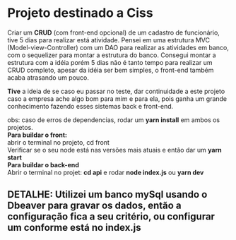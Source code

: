 # Projeto destinado a Ciss 
Criar um **CRUD** (com front-end opcional) de um cadastro de funcionário, tive 5 dias para realizar está atividade.
Pensei em uma estrutura MVC (Model-view-Controller) com um DAO para realizar as atividades em banco, com o sequelizer para montar a estrutura do banco.
Consegui montar a estrutura com a idéia porém 5 dias não é tanto tempo para realizar um CRUD completo, apesar
da idéia ser bem simples, o front-end também acaba atrasando um pouco.

**Tive** a ideia de se caso eu passar no teste, dar continuidade a este projeto caso a empresa ache algo bom para mim
e para ela, pois ganha um grande conhecimento fazendo esses sistemas back e front-end.


obs: caso de erros de dependencias, rodar um **yarn install** em ambos os projetos. <br>
**Para buildar o front:** <br>
abrir o terminal no projeto, cd front <br>
Verificar se o seu node está nas versões mais atuais e então dar um **yarn start** <br>
**Para buildar o back-end** <br>
Abrir o terminal no projet: **cd api** e rodar **node index.js** ou **yarn dev**
## DETALHE: Utilizei um banco mySql usando o Dbeaver para gravar os dados, então a configuração fica a seu critério, ou configurar um conforme está no index.js

